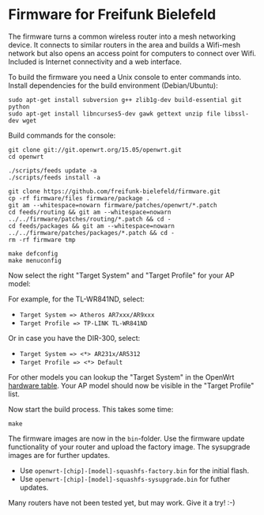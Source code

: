Firmware for Freifunk Bielefeld
=========================

The firmware turns a common wireless router into a mesh networking device.
It connects to similar routers in the area and builds a Wifi-mesh network
but also opens an access point for computers to connect over Wifi.
Included is Internet connectivity and a web interface.

To build the firmware you need a Unix console to enter commands into.
Install dependencies for the build environment (Debian/Ubuntu):

    sudo apt-get install subversion g++ zlib1g-dev build-essential git python
    sudo apt-get install libncurses5-dev gawk gettext unzip file libssl-dev wget

Build commands for the console:

    git clone git://git.openwrt.org/15.05/openwrt.git
    cd openwrt
    
    ./scripts/feeds update -a
    ./scripts/feeds install -a
    
    git clone https://github.com/freifunk-bielefeld/firmware.git
    cp -rf firmware/files firmware/package .
    git am --whitespace=nowarn firmware/patches/openwrt/*.patch
    cd feeds/routing && git am --whitespace=nowarn ../../firmware/patches/routing/*.patch && cd -
    cd feeds/packages && git am --whitespace=nowarn ../../firmware/patches/packages/*.patch && cd -
	rm -rf firmware tmp
    
    make defconfig
    make menuconfig

Now select the right "Target System" and "Target Profile" for your AP model:

For example, for the TL-WR841ND, select:
* `Target System => Atheros AR7xxx/AR9xxx`
* `Target Profile => TP-LINK TL-WR841ND`

Or in case you have the DIR-300, select:
* `Target System => <*> AR231x/AR5312`
* `Target Profile => <*> Default`

For other models you can lookup the "Target System" in the OpenWrt
[hardware table](http://wiki.openwrt.org/toh/start). Your AP model
should now be visible in the "Target Profile" list.

Now start the build process. This takes some time:

    make

The firmware images are now in the `bin`-folder. Use the firmware update
functionality of your router and upload the factory image. The sysupgrade
images are for further updates.

* Use `openwrt-[chip]-[model]-squashfs-factory.bin` for the initial flash.
* Use `openwrt-[chip]-[model]-squashfs-sysupgrade.bin` for futher updates.

Many routers have not been tested yet, but may work.
Give it a try! :-)
